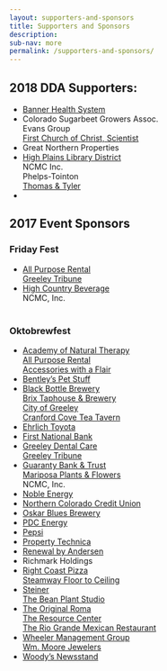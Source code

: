 ```yaml
---
layout: supporters-and-sponsors
title: Supporters and Sponsors
description:
sub-nav: more
permalink: /supporters-and-sponsors/
---
```


## 2018 DDA Supporters:

* [Banner Health System](https://www.bannerhealth.com/)
* Colorado Sugarbeet Growers Assoc.<br>Evans Group<br>[First Church of Christ, Scientist](http://christiansciencecolorado.org/churches/first-church-of-christ-scientist-greeley/)
* Great Northern Properties
* [High Plains Library District](http://www.mylibrary.us/)<br>NCMC Inc.<br>Phelps-Tointon<br>[Thomas & Tyler](http://www.thomasandtyler.com/)
* &nbsp;

## 2017 Event Sponsors

### Friday Fest

* [All Purpose Rental](http://www.allpurposerental.com/)<br>[Greeley Tribune](http://www.greeleytribune.com/)
* [High Country Beverage](http://highcountrybeverage.com/agegate/)<br>NCMC, Inc.<br>&nbsp;

### Oktobrewfest

* [Academy of Natural Therapy](http://www.natural-therapy.com/)<br>[All Purpose Rental](http://www.allpurposerental.com/)<br>[Accessories with a Flair](http://accessoriesfashionsandhair.com/)
* [Bentley’s Pet Stuff](https://www.petstuff.com/)
* [Black Bottle Brewery](https://blackbottlebrewery.com/)<br>[Brix Taphouse & Brewery](http://www.brixtaphouseandbrewery.com/)<br>[City of Greeley](http://greeleygov.com/)<br>[Cranford Cove Tea Tavern](http://www.cranfordcove.com/)
* [Ehrlich Toyota](https://www.ehrlichtoyota.com/)
* [First National Bank](https://www.1stnationalbank.com/site/personal/)
* [Greeley Dental Care](http://www.greeleydentalcare.com/)<br>[Greeley Tribune](http://www.greeleytribune.com/)
* [Guaranty Bank & Trust](https://www.guarantybankco.com/)<br>[Mariposa Plants & Flowers](http://www.mariposaflowers.com/)<br>NCMC, Inc.
* [Noble Energy](https://www.nblenergy.com/)
* [Northern Colorado Credit Union](https://nococu.org/)
* [Oskar Blues Brewery](https://www.oskarblues.com/)
* [PDC Energy](http://www.pdce.com/)
* [Pepsi](https://www.pepsi.com/en-us/)
* [Property Technica](http://www.propertytechnica.com/)
* [Renewal by Andersen](https://www.renewalbyandersen.com/)
* Richmark Holdings
* [Right Coast Pizza](http://www.rightcoastpizza.com/)<br>[Steamway Floor to Ceiling](http://www.steamwayftc.com/)
* [Steiner](http://www.steiner-optics.com/)<br>[The Bean Plant Studio](https://www.facebook.com/TheBeanPlantStudio/)
* [The Original Roma](http://romagreeley.com/)<br>[The Resource Center](http://tests4greeley.com/)<br>[The Rio Grande Mexican Restaurant](https://www.riograndemexican.com/)
* [Wheeler Management Group](http://www.wheelermgt.com/)<br>[Wm. Moore Jewelers](http://www.wmmoorejewelers.com/)
* [Woody’s Newsstand](https://www.facebook.com/woodysbookstore/)
